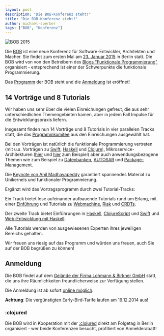 ```yaml
---
layout: post
description: "Die BOB-Konferenz steht!"
title: "Die BOB-Konferenz steht!"
author: michael-sperber
tags: ["BOB", "Konferenz"]
---
```


![BOB 2015](http://bobkonf.de/images/bob_head_small.png)

<!-- more start -->

Die [BOB](http://bobkonf.de/) ist eine neue Konferenz für
Software-Entwickler, Architekten und Macher.  Sie findet zum ersten
Mal am [23. Januar 2015](http://bobkonf.de/2015/) in Berlin statt.  Die BOB
wird von von den Betreibern des [Blogs "Funktionale
Programmierung"](http://funktionale-programmierung.de/) organisiert -
entsprechend ist einer der Schwerpunkte die funktionale
Programmierung.

Das [Programm](http://bobkonf.de/2015/programm.html) der BOB steht und
die [Anmeldung](http://bobkonf.de/2015/registration.html) ist
eröffnet!

<!-- more end -->

## 14 Vorträge und 8 Tutorials

Wir haben uns sehr über die vielen Einreichungen gefreut, die aus sehr
unterschiedlichen Themengebieten kamen, aber in jedem Fall Impulse für
die Entwicklungspraxis liefern.

Insgesamt finden nun 14 Vorträge und 8 Tutorials in vier parallelen
Tracks statt, die das
[Programmkomitee](http://bobkonf.de/2015/programmkomitee.html) aus den
Einreichungen ausgewählt hat.

Bei den Vorträgen ist natürlich die funktionale Programmierung
vertreten (mit u.a. Vorträgen zu
[Swift](http://bobkonf.de/2015/swierstra-talk.html),
[Haskell](http://bobkonf.de/2015/magalhaes.html) und
[Clojure](http://bobkonf.de/2015/stepien.html)),
Mikroservice-Architekturen ([hier](http://bobkonf.de/2015/zuther.html)
und [hier](http://bobkonf.de/2015/kischkel.html) zum Beispiel) aber
auch anwendungsbezogene Themen wie zum Beispiel zu
[Datenbanken](http://bobkonf.de/2015/knauel.html),
[AUTOSAR](http://bobkonf.de/2015/nordlander.html) und
[Package-Management](http://bobkonf.de/2015/garbas.html).

Die [Keynote von Anil
Madhavapeddy](http://bobkonf.de/2015/keynote.html) garantiert
spannendes Material zu Unikernels und funktionaler Programmierung.

Ergänzt wird das Vortragsprogramm durch zwei Tutorial-Tracks:

Ein Track bietet lose aufeinander aufbauende Tutorials rund um Erlang,
mit einer [Einführung](http://bobkonf.de/2015/rehfeld.html) und
Tutorials zu [Webmachine](http://bobkonf.de/2015/meiklejohn.html),
[Riak](http://bobkonf.de/2015/meiklejohn-riak.html) und
[CRDTs](http://bobkonf.de/2015/bieniusa.html).

Der zweite Track bietet Einführungen in
[Haskell](http://bobkonf.de/2015/fischmann.html),
[ClojureScript](http://bobkonf.de/2015/gilliar.html) und
[Swift](http://bobkonf.de/2015/swierstra-tutorial.html) und
[Web-Entwicklung mit Haskell](http://bobkonf.de/2015/thiemann.html).

Alle Tutorials werden von ausgewiesenen Experten ihres jeweiligen
Bereichs gehalten.

Wir freuen uns riesig auf das Programm und würden uns freuen, auch Sie
auf der BOB begrüßen zu können!

## Anmeldung

Die BOB findet auf dem [Gelände der Firma Lohmann & Birkner
GmbH](http://bobkonf.de/2015/local.html) statt, die uns ihre
Räumlichkeiten freundlicherweise zur Verfügung stellen.

Die Anmeldung ist ab sofort [online
möglich](http://bobkonf.de/2015/registration.html).

**Achtung**: Die vergünstigten Early-Bird-Tarife laufen am 19.12.2014
aus!


### :clojured

Die BOB wird in Kooperation mit der [:clojured](http://clojured.de)
direkt am Folgetag in Berlin organisiert - wer beide Konferenzen
besucht, profitiert von Anmelderabatt!
